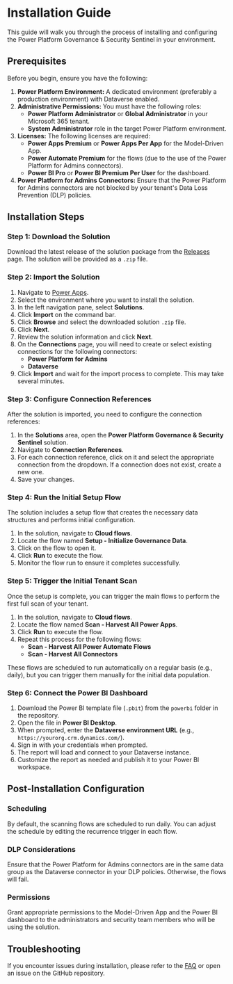 # Installation Guide

This guide will walk you through the process of installing and configuring the Power Platform Governance & Security Sentinel in your environment.

## Prerequisites

Before you begin, ensure you have the following:

1.  **Power Platform Environment:** A dedicated environment (preferably a production environment) with Dataverse enabled.
2.  **Administrative Permissions:** You must have the following roles:
    *   **Power Platform Administrator** or **Global Administrator** in your Microsoft 365 tenant.
    *   **System Administrator** role in the target Power Platform environment.
3.  **Licenses:** The following licenses are required:
    *   **Power Apps Premium** or **Power Apps Per App** for the Model-Driven App.
    *   **Power Automate Premium** for the flows (due to the use of the Power Platform for Admins connectors).
    *   **Power BI Pro** or **Power BI Premium Per User** for the dashboard.
4.  **Power Platform for Admins Connectors:** Ensure that the Power Platform for Admins connectors are not blocked by your tenant's Data Loss Prevention (DLP) policies.

## Installation Steps

### Step 1: Download the Solution

Download the latest release of the solution package from the [Releases](https://github.com/yourusername/powerplatform-governance-sentinel/releases) page. The solution will be provided as a `.zip` file.

### Step 2: Import the Solution

1.  Navigate to [Power Apps](https://make.powerapps.com/).
2.  Select the environment where you want to install the solution.
3.  In the left navigation pane, select **Solutions**.
4.  Click **Import** on the command bar.
5.  Click **Browse** and select the downloaded solution `.zip` file.
6.  Click **Next**.
7.  Review the solution information and click **Next**.
8.  On the **Connections** page, you will need to create or select existing connections for the following connectors:
    *   **Power Platform for Admins**
    *   **Dataverse**
9.  Click **Import** and wait for the import process to complete. This may take several minutes.

### Step 3: Configure Connection References

After the solution is imported, you need to configure the connection references:

1.  In the **Solutions** area, open the **Power Platform Governance & Security Sentinel** solution.
2.  Navigate to **Connection References**.
3.  For each connection reference, click on it and select the appropriate connection from the dropdown. If a connection does not exist, create a new one.
4.  Save your changes.

### Step 4: Run the Initial Setup Flow

The solution includes a setup flow that creates the necessary data structures and performs initial configuration.

1.  In the solution, navigate to **Cloud flows**.
2.  Locate the flow named **Setup - Initialize Governance Data**.
3.  Click on the flow to open it.
4.  Click **Run** to execute the flow.
5.  Monitor the flow run to ensure it completes successfully.

### Step 5: Trigger the Initial Tenant Scan

Once the setup is complete, you can trigger the main flows to perform the first full scan of your tenant.

1.  In the solution, navigate to **Cloud flows**.
2.  Locate the flow named **Scan - Harvest All Power Apps**.
3.  Click **Run** to execute the flow.
4.  Repeat this process for the following flows:
    *   **Scan - Harvest All Power Automate Flows**
    *   **Scan - Harvest All Connectors**

These flows are scheduled to run automatically on a regular basis (e.g., daily), but you can trigger them manually for the initial data population.

### Step 6: Connect the Power BI Dashboard

1.  Download the Power BI template file (`.pbit`) from the `powerbi` folder in the repository.
2.  Open the file in **Power BI Desktop**.
3.  When prompted, enter the **Dataverse environment URL** (e.g., `https://yourorg.crm.dynamics.com/`).
4.  Sign in with your credentials when prompted.
5.  The report will load and connect to your Dataverse instance.
6.  Customize the report as needed and publish it to your Power BI workspace.

## Post-Installation Configuration

### Scheduling

By default, the scanning flows are scheduled to run daily. You can adjust the schedule by editing the recurrence trigger in each flow.

### DLP Considerations

Ensure that the Power Platform for Admins connectors are in the same data group as the Dataverse connector in your DLP policies. Otherwise, the flows will fail.

### Permissions

Grant appropriate permissions to the Model-Driven App and the Power BI dashboard to the administrators and security team members who will be using the solution.

## Troubleshooting

If you encounter issues during installation, please refer to the [FAQ](FAQ.md) or open an issue on the GitHub repository.

